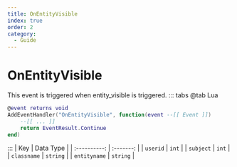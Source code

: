 ```yaml
---
title: OnEntityVisible
index: true
order: 2
category:
  - Guide
---
```


# OnEntityVisible
This event is triggered when entity_visible is triggered.
::: tabs
@tab Lua
```lua
@event returns void
AddEventHandler("OnEntityVisible", function(event --[[ Event ]])
    --[[ ... ]]
    return EventResult.Continue
end)
```

:::
|      Key     | Data Type |
| :----------: | :-------: |
|   `userid`   |   `int`   |
|   `subject`  |   `int`   |
|  `classname` |  `string` |
| `entityname` |  `string` |